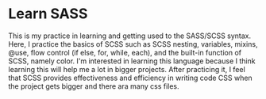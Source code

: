 # Learn SASS
This is my practice in learning and getting used to the SASS/SCSS syntax. Here, I practice the basics of SCSS such as SCSS nesting, variables, mixins, @use, flow control (if else, for, while, each), and the built-in function of SCSS, namely color. I'm interested in learning this language because I think learning this will help me a lot in bigger projects. After practicing it, I feel that SCSS provides effectiveness and efficiency in writing code CSS when the project gets bigger and there ara many css files.
